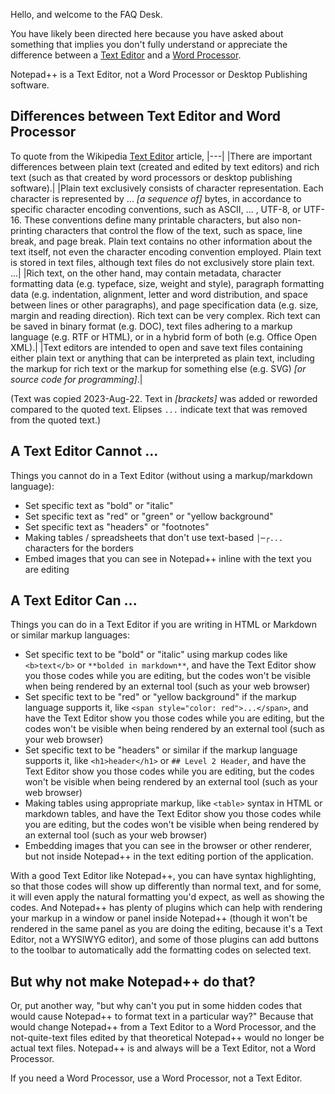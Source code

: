 Hello, and welcome to the FAQ Desk.

You have likely been directed here because you have asked about something that implies you don't fully understand or appreciate the difference between a [Text Editor](https://en.wikipedia.org/wiki/Text_editor) and a [Word Processor](https://en.wikipedia.org/wiki/Word_processor_program).

Notepad++ is a Text Editor, not a Word Processor or Desktop Publishing software.

## Differences between Text Editor and Word Processor

To quote from the Wikipedia [Text Editor](https://en.wikipedia.org/wiki/Text_editor) article,
|---|
|There are important differences between plain text (created and edited by text editors) and rich text (such as that created by word processors or desktop publishing software).|
|Plain text exclusively consists of character representation. Each character is represented by ... _[a sequence of]_ bytes, in accordance to specific character encoding conventions, such as ASCII, ... , UTF-8, or UTF-16. These conventions define many printable characters, but also non-printing characters that control the flow of the text, such as space, line break, and page break. Plain text contains no other information about the text itself, not even the character encoding convention employed. Plain text is stored in text files, although text files do not exclusively store plain text. ...|
|Rich text, on the other hand, may contain metadata, character formatting data (e.g. typeface, size, weight and style), paragraph formatting data (e.g. indentation, alignment, letter and word distribution, and space between lines or other paragraphs), and page specification data (e.g. size, margin and reading direction). Rich text can be very complex. Rich text can be saved in binary format (e.g. DOC), text files adhering to a markup language (e.g. RTF or HTML), or in a hybrid form of both (e.g. Office Open XML).|
|Text editors are intended to open and save text files containing either plain text or anything that can be interpreted as plain text, including the markup for rich text or the markup for something else (e.g. SVG) _[or source code for programming]_.|

(Text was copied 2023-Aug-22.  Text in _[brackets]_ was added or reworded compared to the quoted text.  Elipses `...` indicate text that was removed from the quoted text.)

## A Text Editor Cannot ...

Things you cannot do in a Text Editor (without using a markup/markdown language):
- Set specific text as "bold" or "italic"
- Set specific text as "red" or "green" or "yellow background"
- Set specific text as "headers" or "footnotes"
- Making tables / spreadsheets that don't use text-based `│─┌...` characters for the borders
- Embed images that you can see in Notepad++ inline with the text you are editing

## A Text Editor Can ...

Things you can do in a Text Editor if you are writing in HTML or Markdown or similar markup languages:
- Set specific text to be "bold" or "italic" using markup codes like `<b>text</b>` or `**bolded in markdown**`, and have the Text Editor show you those codes while you are editing, but the codes won't be visible when being rendered by an external tool (such as your web browser)
- Set specific text to be "red" or "yellow background" if the markup language supports it, like `<span style="color: red">...</span>`, and have the Text Editor show you those codes while you are editing, but the codes won't be visible when being rendered by an external tool (such as your web browser)
- Set specific text to be "headers" or similar if the markup language supports it, like `<h1>header</h1>` or `## Level 2 Header`, and have the Text Editor show you those codes while you are editing, but the codes won't be visible when being rendered by an external tool (such as your web browser)
- Making tables using appropriate markup, like `<table>` syntax in HTML or markdown tables, and have the Text Editor show you those codes while you are editing, but the codes won't be visible when being rendered by an external tool (such as your web browser)
- Embedding images that you can see in the browser or other renderer, but not inside Notepad++ in the text editing portion of the application.

With a good Text Editor like Notepad++, you can have syntax highlighting, so that those codes will show up differently than normal text, and for some, it will even apply the natural formatting you'd expect, as well as showing the codes.  And Notepad++ has plenty of plugins which can help with rendering your markup in a window or panel inside Notepad++ (though it won't be rendered in the same panel as you are doing the editing, because it's a Text Editor, not a WYSIWYG editor), and some of those plugins can add buttons to the toolbar to automatically add the formatting codes on selected text.

## But why not make Notepad++ do that?

Or, put another way, "but why can't you put in some hidden codes that would cause Notepad++ to format text in a particular way?"  Because that would change Notepad++ from a Text Editor to a Word Processor, and the not-quite-text files edited by that theoretical Notepad++ would no longer be actual text files.  Notepad++ is and always will be a Text Editor, not a Word Processor.

If you need a Word Processor, use a Word Processor, not a Text Editor.
